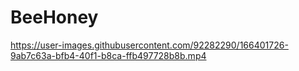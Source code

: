# BeeHoney

https://user-images.githubusercontent.com/92282290/166401726-9ab7c63a-bfb4-40f1-b8ca-ffb497728b8b.mp4

